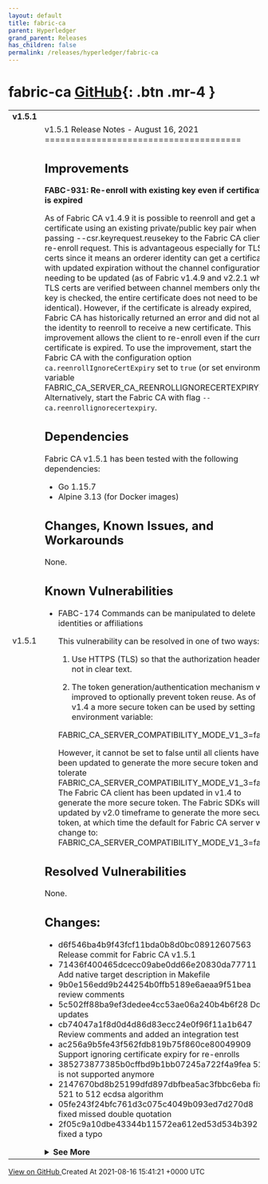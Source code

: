 ```yaml
---
layout: default
title: fabric-ca
parent: Hyperledger
grand_parent: Releases
has_children: false
permalink: /releases/hyperledger/fabric-ca
---
```


# fabric-ca <span class="fs-3 right-align">[GitHub](https://github.com/hyperledger/fabric-ca){: .btn .mr-4 }</span>


<div>
    <table>
        <tr>
            <td colspan="2">
                <b>
                    v1.5.1
                </b>
            </td>
        </tr>
        <tr>
            <td>
                <span class="chip">
                    v1.5.1
                </span>
            </td>
            <td>
                v1.5.1 Release Notes - August 16, 2021
======================================

Improvements
------------

**FABC-931: Re-enroll with existing key even if certificate is expired**

As of Fabric CA v1.4.9 it is possible to reenroll and get a certificate using an existing
private/public key pair when passing --csr.keyrequest.reusekey to the Fabric CA
client re-enroll request. This is advantageous especially for TLS certs since it means an
orderer identity can get a certificate with updated expiration without the channel
configuration needing to be updated (as of Fabric v1.4.9 and v2.2.1 when TLS certs
are verified between channel members only the key is checked, the entire certificate
does not need to be identical). However, if the certificate is already expired,
Fabric CA has historically returned an error and did not allow the identity to
reenroll to receive a new certificate.
This improvement allows the client to re-enroll even if the current certificate is expired.
To use the improvement, start the Fabric CA with the configuration option ``ca.reenrollIgnoreCertExpiry``
set to ``true`` (or set environment variable FABRIC_CA_SERVER_CA_REENROLLIGNORECERTEXPIRY).
Alternatively, start the Fabric CA with flag ``--ca.reenrollignorecertexpiry``.

Dependencies
------------

Fabric CA v1.5.1 has been tested with the following dependencies:
- Go 1.15.7
- Alpine 3.13 (for Docker images)


Changes, Known Issues, and Workarounds
--------------------------------------
None.

Known Vulnerabilities
---------------------
- FABC-174 Commands can be manipulated to delete identities or affiliations

  This vulnerability can be resolved in one of two ways:

  1) Use HTTPS (TLS) so that the authorization header is not in clear text.

  2) The token generation/authentication mechanism was improved to optionally prevent
  token reuse. As of v1.4 a more secure token can be used by setting environment variable:

  FABRIC_CA_SERVER_COMPATIBILITY_MODE_V1_3=false

  However, it cannot be set to false until all clients have
  been updated to generate the more secure token and tolerate
  FABRIC_CA_SERVER_COMPATIBILITY_MODE_V1_3=false.
  The Fabric CA client has been updated in v1.4 to generate the more secure token.
  The Fabric SDKs will be updated by v2.0 timeframe to generate the more secure token,
  at which time the default for Fabric CA server will change to:
  FABRIC_CA_SERVER_COMPATIBILITY_MODE_V1_3=false

Resolved Vulnerabilities
------------------------
None.


## Changes:

* d6f546ba4b9f43fcf11bda0b8d0bc08912607563 Release commit for Fabric CA v1.5.1
* 71436f400465dcecc09abe0dd66e20830da77711 Add native target description in Makefile
* 9b0e156edd9b244254b0ffb5189e6aeaa9f51bea review comments
* 5c502ff88ba9ef3dedee4cc53ae06a240b4b6f28 Docs updates
* cb74047a1f8d0d4d86d83ecc24e0f96f11a1b647 Review comments and added an integration test
* ac256a9b5fe43f562fdb819b75f860ce80049909 Support ignoring certificate expiry for re-enrolls
* 385273877385b0cffbd9b1bb07245a722f4a9fea 521 is not supported anymore
* 2147670bd8b25199dfd897dbfbea5ac3fbbc6eba fixed 521 to 512 ecdsa algorithm
* 05fe243f24bfc761d3c075c4049b093ed7d270d8 fixed missed double quotation
* 2f05c9a10dbe43344b11572ea612ed53d534b392 fixed a typo
<details><summary><b>See More</b></summary>

* 0e750f79ac8ed92d4317879d3d5e339b8eaf3784 Enable arm64
* 9a9d6ff0a2d43aec1d97cea7b66676a9d31a345a Bump jinja2 from 2.10.1 to 2.11.3 in /docs
* c8d2ffb69208f64ada7ac90c23d856fd8a23a8c5 Update default branch to main
* 8ea82d3026af0358aadd1f08907d81a90c86501f Update Fabric CA Readme
* 7fd582b1363f6234c99e18b36ca0b6f9c5cb4f6e Update doc references for main branch
* 99187d5ba2ed394fa9cb07673f776e7deb0e6a54 Update CI to use main branch
* 7bb43f222167ba15d37cf1e6ca7e732ef7e0fcb6 Remove local copy of repolint.json
* f960dd479c830c16f39405d528cb1fddbb970b9d Prepare for next version Fabric CA v1.5.1
* 6e825cc1a71a2ed191f17182eef8e6888108a212 Add release Target to Release Pipeline
* fd12c1d23e6f033996ac64c7b7e963b0fe3b7e76 Change release pipeline service connection

This list of changes was [auto generated](https://dev.azure.com/Hyperledger/Fabric/_build/results?buildId=39255&view=logs).</details>
            </td>
        </tr>
    </table>
    <a href="https://github.com/hyperledger/fabric-ca/releases/tag/v1.5.1" class=".btn">
        View on GitHub
    </a>
    <span class="right-align">
        Created At 2021-08-16 15:41:21 +0000 UTC
    </span>
</div>

